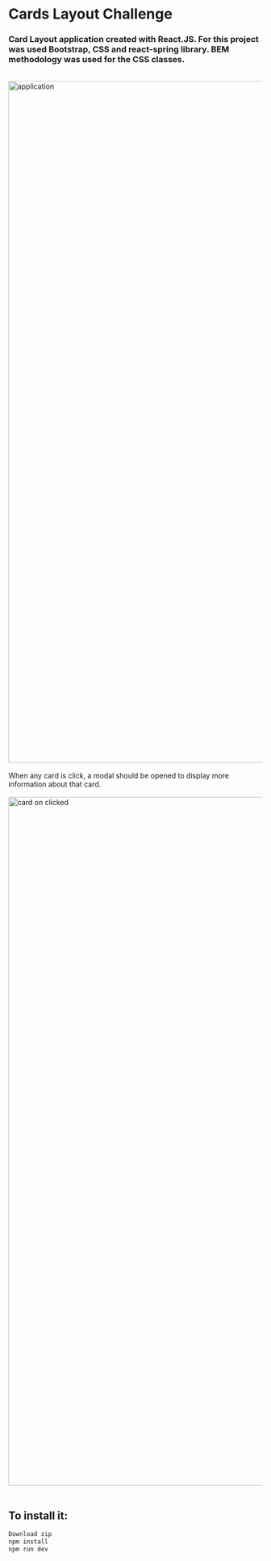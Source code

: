 # Cards Layout Challenge

### Card Layout application created with React.JS. For this project was used Bootstrap, CSS and react-spring library. BEM methodology was used for the CSS classes.
</br>
<img width="1352" alt="application" src="https://github.com/SabrinaZalio1/cards-layout-challenge/assets/81325676/5cc6a9fb-bd3a-4427-8e0e-37b65bb41732">
</br>
</br>
When any card is click, a modal should be opened to display more information about that card.
</br>
</br>
<img width="1366" alt="card on clicked" src="https://github.com/SabrinaZalio1/cards-layout-challenge/assets/81325676/b3a8896f-5a02-4ac7-ae4d-655333f406b5">
</br>
</br>

## To install it: 

```sh
Download zip
npm install
npm run dev
```
